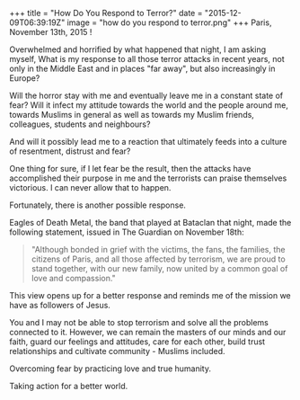 +++
title = "How Do You Respond to Terror?"
date = "2015-12-09T06:39:19Z"
image = "how do you respond to terror.png"
+++
Paris, November 13th, 2015 !

Overwhelmed and horrified by what happened that night, I am asking myself, What is my response to all those terror attacks in recent years, not only in the Middle East and in places "far away", but also increasingly in Europe?

Will the horror stay with me and eventually leave me in a constant state of fear? Will it infect my attitude towards the world and the people around me, towards Muslims in general as well as towards my Muslim friends, colleagues, students and neighbours?

And will it possibly lead me to a reaction that ultimately feeds into a culture of resentment, distrust and fear?

One thing for sure, if I let fear be the result, then the attacks have accomplished their purpose in me and the terrorists can praise themselves victorious. I can never allow that to happen.

Fortunately, there is another possible response.

Eagles of Death Metal, the band that played at Bataclan that night, made the following statement, issued in The Guardian on November 18th:

> "Although bonded in grief with the victims, the fans, the families, the citizens of Paris, and all those affected by terrorism, we are proud to stand together, with our new family, now united by a common goal of love and compassion."

This view opens up for a better response and reminds me of the mission we have as followers of Jesus.
 
You and I may not be able to stop terrorism and solve all the problems connected to it. However, we can remain the masters of our minds and our faith, guard our feelings and attitudes, care for each other, build trust relationships and cultivate community - Muslims included.

Overcoming fear by practicing love and true humanity.

Taking action for a better world.

